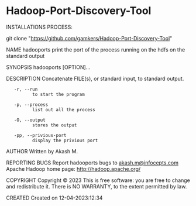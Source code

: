 # Hadoop-Port-Discovery-Tool

INSTALLATIONS PROCESS:

git clone "https://github.com/gamkers/Hadoop-Port-Discovery-Tool"


NAME
       hadooports print the port of the process running on the hdfs
       on the standard output

SYNOPSIS
       hadooports [OPTION]...

DESCRIPTION
       Concatenate FILE(s), or standard input, to standard output.

       -r, --run
              to start the program

       -p, --process
              list out all the process
       
       -O, --output
              stores the output

       -pp, --privious-port
              display the privious port


AUTHOR
       Written by Akash M.

REPORTING BUGS
       Report hadooports bugs to akash.m@infocepts.com
       Apache Hadoop home page: <http://hadoop.apache.org/>

COPYRIGHT
       Copyright  ©  2023
       This is free software: you are free  to  change  and  redistribute  it.
       There is NO WARRANTY, to the extent permitted by law.

CREATED
      Created on 12-04-2023:12:34
